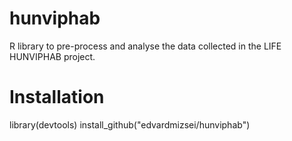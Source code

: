 # hunviphab
R library to pre-process and analyse the data collected in the LIFE HUNVIPHAB project.

# Installation
library(devtools)
install_github("edvardmizsei/hunviphab")

